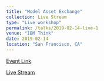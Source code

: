```yaml
---
title: "Model Asset Exchange"
collection: Live Stream
type: "Live workshop"
permalink: /talks/2019-02-14-live-1
venue: "IBM Think"
date: 2019-02-14
location: "San Francisco, CA"
---
```


[Event Link](https://developer.ibm.com/blogs/livestream-twitch-schedule-think-2019/)

[Live Stream](https://www.twitch.tv/videos/380566521?t=03h33m37s)
